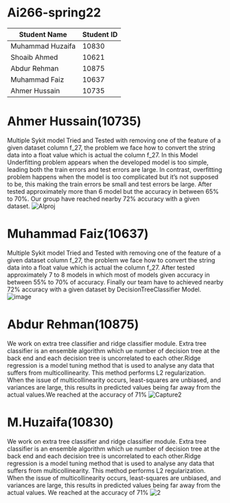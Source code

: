 # Ai266-spring22

|      Student Name     | Student ID |
| --------------------- | ---------- |
|   Muhammad Huzaifa    |    10830   |
|   Shoaib Ahmed        |    10621   |
|   Abdur Rehman        |    10875   |
|   Muhammad Faiz       |    10637   |
|  Ahmer Hussain        |    10735   |

# Ahmer Hussain(10735)
Multiple Sykit model Tried and Tested with removing one of the feature of a given dataset column f_27, the problem we face how to convert the string data into a float value which is actual the column f_27. 
In this Model Underfitting problem appears when the developed model is too simple, leading both the train errors and test errors are large. In contrast, overfitting problem happens when the model is too complicated but it’s not supposed to be, this making the train errors be small and test errors be large.  After tested approximately more than 6 model but the accuracy in between 65% to 70%. Our group have reached nearby 72% accuracy with a given dataset.
![AIproj](https://user-images.githubusercontent.com/99546831/169717891-31fbe83b-b06f-40a0-80c1-17f6a7e7539a.PNG)


# Muhammad Faiz(10637)
Multiple Sykit model Tried and Tested with removing one of the feature of a given dataset column f_27, the problem we face how to convert the string data into a float value which is actual the column f_27.
After tested approximately 7 to 8 models in which most of models given accuracy in between 55% to 70% of accuracy. Finally our team have to achieved nearby 72% accuracy with a given dataset by DecisionTreeClassifier Model.
![image](https://user-images.githubusercontent.com/99601979/169717394-82484951-5722-4c4a-b7d8-05129f26cb79.png)


# Abdur Rehman(10875)
We work on extra tree classifier and ridge classifier module.
Extra tree classifier is an ensemble algorithm which ue number of decision tree at the back end and each decision 
tree is uncorrelated to each other.Ridge regression is a model tuning method that is used to analyse any data that suffers from multicollinearity. 
This method performs L2 regularization. When the issue of multicollinearity occurs,
 least-squares are unbiased, and variances are large, this results in predicted values being far away from the actual values.We reached at the accuracy of 71%
![Capture2](https://user-images.githubusercontent.com/87324678/169716343-16785ee9-a5a0-4cbc-af5d-9d44d6bdff48.PNG)

# M.Huzaifa(10830)
We work on extra tree classifier and ridge classifier module.
Extra tree classifier is an ensemble algorithm which ue number of decision tree at the back end and each decision 
tree is uncorrelated to each other.Ridge regression is a model tuning method that is used to analyse any data that suffers from multicollinearity. 
This method performs L2 regularization. When the issue of multicollinearity occurs,
 least-squares are unbiased, and variances are large, this results in predicted values being far away from the actual values.
 We reached at the accuracy of 71%
 ![2](https://user-images.githubusercontent.com/99601994/169716195-52e137bb-068a-4a9a-a336-136070e4c840.JPG)
